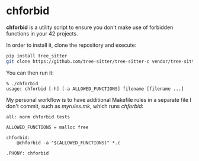 # chforbid

**chforbid** is a utility script to ensure you don't make use of forbidden
functions in your 42 projects.

In order to install it, clone the repository and execute:
```sh
pip install tree_sitter
git clone https://github.com/tree-sitter/tree-sitter-c vendor/tree-sitter-c
```

You can then run it:
```
% ./chforbid 
usage: chforbid [-h] [-a ALLOWED_FUNCTIONS] filename [filename ...]
```

My personal workflow is to have additional Makefile rules in a separate file
I don't commit, such as *myrules.mk*, which runs *chforbid*:
```make
all: norm chforbid tests

ALLOWED_FUNCTIONS = malloc free

chforbid:
	@chforbid -a "$(ALLOWED_FUNCTIONS)" *.c

.PHONY: chforbid
```
